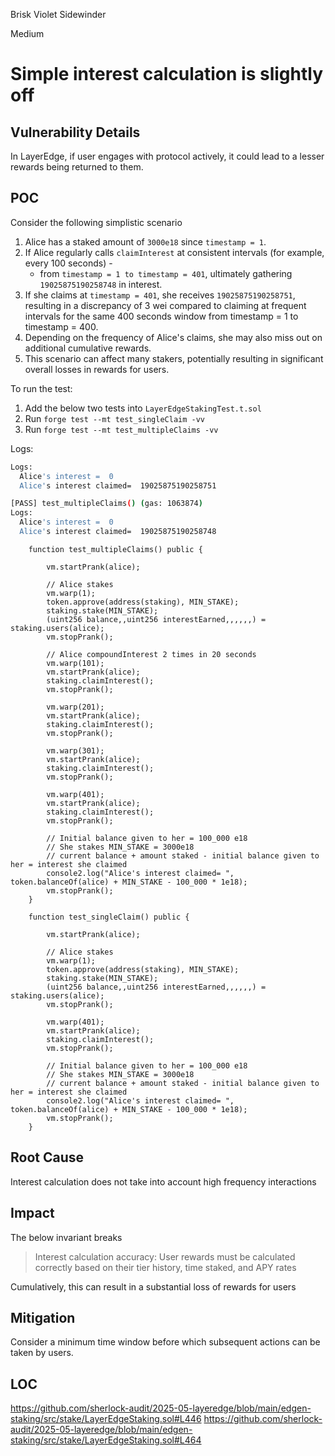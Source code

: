 Brisk Violet Sidewinder

Medium

# Simple interest calculation is slightly off

## Vulnerability Details

In LayerEdge, if user engages with protocol actively, it could lead to a lesser rewards being returned to them.

## POC

Consider the following simplistic scenario

1. Alice has a staked amount of `3000e18` since `timestamp = 1`.
2. If Alice regularly calls `claimInterest` at consistent intervals (for example, every 100 seconds) -
   - from `timestamp = 1 to timestamp = 401`, ultimately gathering `19025875190258748` in interest.
3. If she claims at `timestamp = 401`, she receives `19025875190258751`, resulting in a discrepancy of 3 wei compared to claiming at frequent intervals for the same 400 seconds window from timestamp = 1 to timestamp = 400.
4. Depending on the frequency of Alice's claims, she may also miss out on additional cumulative rewards.
5. This scenario can affect many stakers, potentially resulting in significant overall losses in rewards for users.

To run the test:

1. Add the below two tests into `LayerEdgeStakingTest.t.sol`
2. Run `forge test --mt test_singleClaim -vv`
3. Run `forge test --mt test_multipleClaims -vv`

Logs:

```bash
Logs:
  Alice's interest =  0
  Alice's interest claimed=  19025875190258751
```

```bash
[PASS] test_multipleClaims() (gas: 1063874)
Logs:
  Alice's interest =  0
  Alice's interest claimed=  19025875190258748
```

```solidity
    function test_multipleClaims() public {

        vm.startPrank(alice);

        // Alice stakes
        vm.warp(1);
        token.approve(address(staking), MIN_STAKE);
        staking.stake(MIN_STAKE);
        (uint256 balance,,uint256 interestEarned,,,,,,) = staking.users(alice);
        vm.stopPrank();

        // Alice compoundInterest 2 times in 20 seconds
        vm.warp(101);
        vm.startPrank(alice);
        staking.claimInterest();
        vm.stopPrank();

        vm.warp(201);
        vm.startPrank(alice);
        staking.claimInterest();
        vm.stopPrank();

        vm.warp(301);
        vm.startPrank(alice);
        staking.claimInterest();
        vm.stopPrank();

        vm.warp(401);
        vm.startPrank(alice);
        staking.claimInterest();
        vm.stopPrank();

        // Initial balance given to her = 100_000 e18
        // She stakes MIN_STAKE = 3000e18
        // current balance + amount staked - initial balance given to her = interest she claimed
        console2.log("Alice's interest claimed= ", token.balanceOf(alice) + MIN_STAKE - 100_000 * 1e18);
        vm.stopPrank();
    }

    function test_singleClaim() public {

        vm.startPrank(alice);

        // Alice stakes
        vm.warp(1);
        token.approve(address(staking), MIN_STAKE);
        staking.stake(MIN_STAKE);
        (uint256 balance,,uint256 interestEarned,,,,,,) = staking.users(alice);
        vm.stopPrank();

        vm.warp(401);
        vm.startPrank(alice);
        staking.claimInterest();
        vm.stopPrank();

        // Initial balance given to her = 100_000 e18
        // She stakes MIN_STAKE = 3000e18
        // current balance + amount staked - initial balance given to her = interest she claimed
        console2.log("Alice's interest claimed= ", token.balanceOf(alice) + MIN_STAKE - 100_000 * 1e18);
        vm.stopPrank();
    }
```

## Root Cause

Interest calculation does not take into account high frequency interactions

## Impact

The below invariant breaks

> Interest calculation accuracy: User rewards must be calculated correctly based on their tier history, time staked, and APY rates

Cumulatively, this can result in a substantial loss of rewards for users

## Mitigation

Consider a minimum time window before which subsequent actions can be taken by users.

## LOC

https://github.com/sherlock-audit/2025-05-layeredge/blob/main/edgen-staking/src/stake/LayerEdgeStaking.sol#L446
https://github.com/sherlock-audit/2025-05-layeredge/blob/main/edgen-staking/src/stake/LayerEdgeStaking.sol#L464